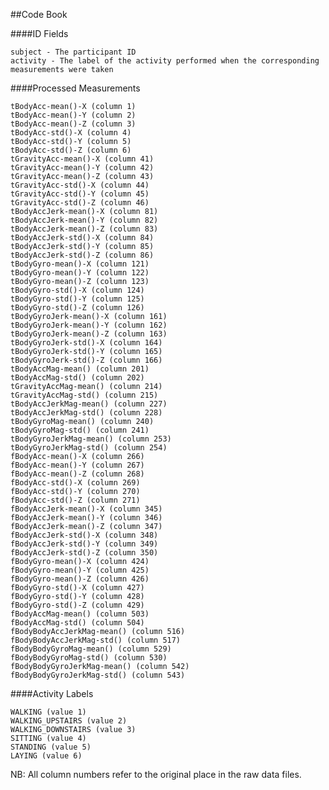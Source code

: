 ##Code Book

####ID Fields

    subject - The participant ID
    activity - The label of the activity performed when the corresponding measurements were taken

####Processed Measurements

    tBodyAcc-mean()-X (column 1)
    tBodyAcc-mean()-Y (column 2)
    tBodyAcc-mean()-Z (column 3)
    tBodyAcc-std()-X (column 4)
    tBodyAcc-std()-Y (column 5)
    tBodyAcc-std()-Z (column 6)
    tGravityAcc-mean()-X (column 41)
    tGravityAcc-mean()-Y (column 42)
    tGravityAcc-mean()-Z (column 43)
    tGravityAcc-std()-X (column 44)
    tGravityAcc-std()-Y (column 45)
    tGravityAcc-std()-Z (column 46)
    tBodyAccJerk-mean()-X (column 81)
    tBodyAccJerk-mean()-Y (column 82)
    tBodyAccJerk-mean()-Z (column 83)
    tBodyAccJerk-std()-X (column 84)
    tBodyAccJerk-std()-Y (column 85)
    tBodyAccJerk-std()-Z (column 86)
    tBodyGyro-mean()-X (column 121)
    tBodyGyro-mean()-Y (column 122)
    tBodyGyro-mean()-Z (column 123)
    tBodyGyro-std()-X (column 124)
    tBodyGyro-std()-Y (column 125)
    tBodyGyro-std()-Z (column 126)
    tBodyGyroJerk-mean()-X (column 161)
    tBodyGyroJerk-mean()-Y (column 162)
    tBodyGyroJerk-mean()-Z (column 163)
    tBodyGyroJerk-std()-X (column 164)
    tBodyGyroJerk-std()-Y (column 165)
    tBodyGyroJerk-std()-Z (column 166)
    tBodyAccMag-mean() (column 201)
    tBodyAccMag-std() (column 202)
    tGravityAccMag-mean() (column 214)
    tGravityAccMag-std() (column 215)
    tBodyAccJerkMag-mean() (column 227)
    tBodyAccJerkMag-std() (column 228)
    tBodyGyroMag-mean() (column 240)
    tBodyGyroMag-std() (column 241)
    tBodyGyroJerkMag-mean() (column 253)
    tBodyGyroJerkMag-std() (column 254)
    fBodyAcc-mean()-X (column 266)
    fBodyAcc-mean()-Y (column 267)
    fBodyAcc-mean()-Z (column 268)
    fBodyAcc-std()-X (column 269)
    fBodyAcc-std()-Y (column 270)
    fBodyAcc-std()-Z (column 271)
    fBodyAccJerk-mean()-X (column 345)
    fBodyAccJerk-mean()-Y (column 346)
    fBodyAccJerk-mean()-Z (column 347)
    fBodyAccJerk-std()-X (column 348)
    fBodyAccJerk-std()-Y (column 349)
    fBodyAccJerk-std()-Z (column 350)
    fBodyGyro-mean()-X (column 424)
    fBodyGyro-mean()-Y (column 425)
    fBodyGyro-mean()-Z (column 426)
    fBodyGyro-std()-X (column 427)
    fBodyGyro-std()-Y (column 428)
    fBodyGyro-std()-Z (column 429)
    fBodyAccMag-mean() (column 503)
    fBodyAccMag-std() (column 504)
    fBodyBodyAccJerkMag-mean() (column 516)
    fBodyBodyAccJerkMag-std() (column 517)
    fBodyBodyGyroMag-mean() (column 529)
    fBodyBodyGyroMag-std() (column 530)
    fBodyBodyGyroJerkMag-mean() (column 542)
    fBodyBodyGyroJerkMag-std() (column 543)

####Activity Labels

    WALKING (value 1)
    WALKING_UPSTAIRS (value 2)
    WALKING_DOWNSTAIRS (value 3)
    SITTING (value 4)
    STANDING (value 5)
    LAYING (value 6)

NB: All column numbers refer to the original place in the raw data files.
